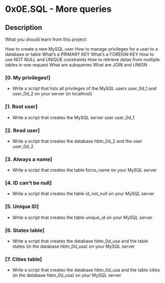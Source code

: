 # 0x0E.SQL - More queries

## Description
What you should learn from this project:

How to create a new MySQL user
How to manage privileges for a user to a database or table
What’s a PRIMARY KEY
What’s a FOREIGN KEY
How to use NOT NULL and UNIQUE constraints
How to retrieve datas from multiple tables in one request
What are subqueries
What are JOIN and UNION

### [0. My privileges!]
* Write a script that lists all privileges of the MySQL users user_0d_1 and user_0d_2 on your server (in localhost)

### [1. Root user]
* Write a script that creates the MySQL server user user_0d_1

### [2. Read user]
* Write a script that creates the database hbtn_0d_2 and the user user_0d_2

### [3. Always a name]
* Write a script that creates the table force_name on your MySQL server

### [4. ID can't be null]
* Write a script that creates the table id_not_null on your MySQL server

### [5. Unique ID]
* Write a script that creates the table unique_id on your MySQL server

### [6. States table]
* Write a script that creates the database hbtn_0d_usa and the table states (in the database hbtn_0d_usa) on your MySQL server

### [7. Cities table]
* Write a script that creates the database hbtn_0d_usa and the table cities (in the database hbtn_0d_usa) on your MySQL server

